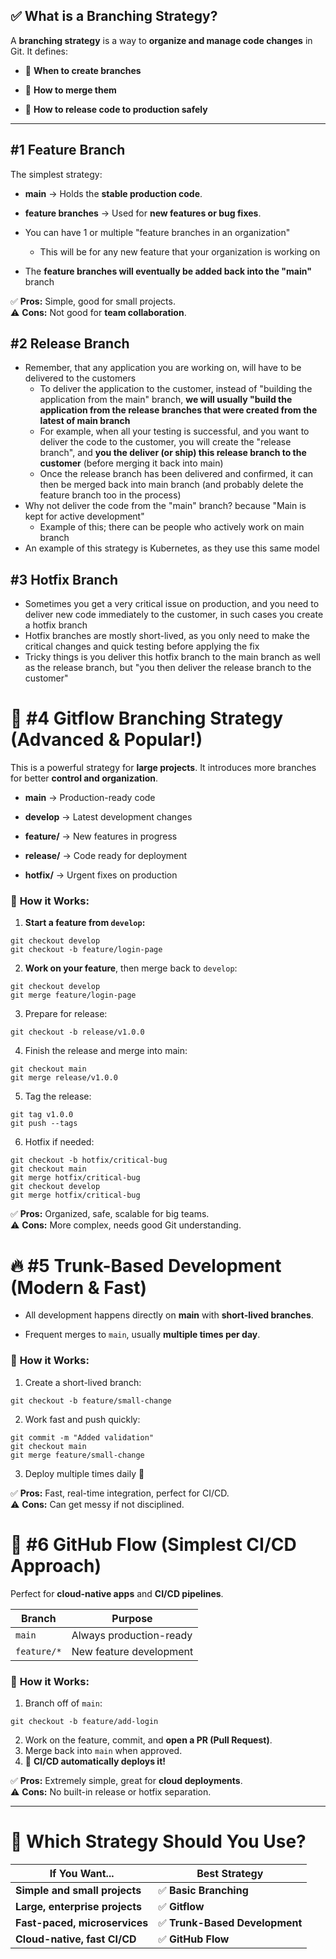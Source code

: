 
## **✅ What is a Branching Strategy?**

A **branching strategy** is a way to **organize and manage code changes** in Git. It defines:

- 📂 **When to create branches**
    
- 🔄 **How to merge them**
    
- 🚀 **How to release code to production safely**

---

## **#1 Feature Branch**

The simplest strategy:

- **main** → Holds the **stable production code**.    
- **feature branches** → Used for **new features or bug fixes**.

- You can have 1 or multiple "feature branches in an organization"
	- This will be for any new feature that your organization is working on
- The **feature branches will eventually be added back into the "main"** branch

✅ **Pros:** Simple, good for small projects.  
⚠️ **Cons:** Not good for **team collaboration**.


## **#2 Release Branch**

- Remember, that any application you are working on, will have to be delivered to the customers
	- To deliver the application to the customer, instead of "building the application from the main" branch, **we will usually "build the application from the release branches that were created from the latest of main branch** 
	- For example, when all your testing is successful, and you want to deliver the code to the customer, you will create the "release branch", and **you the deliver (or ship) this release branch to the customer** (before merging it back into main)
	- Once the release branch has been delivered and confirmed, it can then be merged back into main branch (and probably delete the feature branch too in the process)
- Why not deliver the code from the "main" branch? because "Main is kept for active development"
	- Example of this; there can be people who actively work on main branch
- An example of this strategy is Kubernetes, as they use this same model


## **#3 Hotfix Branch**

- Sometimes you get a very critical issue on production, and you need to deliver new code immediately to the customer, in such cases you create a hotfix branch
- Hotfix branches are mostly short-lived, as you only need to make the critical changes and quick testing before applying the fix
- Tricky things is you deliver this hotfix branch to the main branch as well as the release branch, but "you then deliver the release branch to the customer"


# 🌟 **#4 Gitflow Branching Strategy (Advanced & Popular!)**

This is a powerful strategy for **large projects**. It introduces more branches for better **control and organization**.

- **main** → Production-ready code
    
- **develop** → Latest development changes
    
- **feature/** → New features in progress
    
- **release/** → Code ready for deployment
    
- **hotfix/** → Urgent fixes on production

### 🔹 **How it Works:**

1. **Start a feature from `develop`:** 
```
git checkout develop
git checkout -b feature/login-page
```

2. **Work on your feature**, then merge back to `develop`:
```
git checkout develop
git merge feature/login-page
```

3. Prepare for release:
```
git checkout -b release/v1.0.0
```

4. Finish the release and merge into main:
```
git checkout main
git merge release/v1.0.0
```

5. Tag the release:
```
git tag v1.0.0
git push --tags
```

6. Hotfix if needed:
```
git checkout -b hotfix/critical-bug
git checkout main
git merge hotfix/critical-bug
git checkout develop
git merge hotfix/critical-bug
```

✅ **Pros:** Organized, safe, scalable for big teams.  
⚠️ **Cons:** More complex, needs good Git understanding.


# 🔥 **#5 Trunk-Based Development (Modern & Fast)**

- All development happens directly on **main** with **short-lived branches**.
    
- Frequent merges to `main`, usually **multiple times per day**.

### 🔹 **How it Works:**

1. Create a short-lived branch:
```
git checkout -b feature/small-change
```

2. Work fast and push quickly:
```
git commit -m "Added validation"
git checkout main
git merge feature/small-change
```

3. Deploy multiple times daily 🚀

✅ **Pros:** Fast, real-time integration, perfect for CI/CD.  
⚠️ **Cons:** Can get messy if not disciplined.


# 🔄 **#6 GitHub Flow (Simplest CI/CD Approach)**

Perfect for **cloud-native apps** and **CI/CD pipelines**.

|**Branch**|**Purpose**|
|---|---|
|`main`|Always production-ready|
|`feature/*`|New feature development|
### 🔹 **How it Works:**

1. Branch off of `main`:
```
git checkout -b feature/add-login
```

2. Work on the feature, commit, and **open a PR (Pull Request)**.
3. Merge back into `main` when approved.
4. 🚀 **CI/CD automatically deploys it!** 

✅ **Pros:** Extremely simple, great for **cloud deployments**.  
⚠️ **Cons:** No built-in release or hotfix separation.

---

# 🎯 **Which Strategy Should You Use?**

|**If You Want...**|**Best Strategy**|
|---|---|
|**Simple and small projects**|✅ **Basic Branching**|
|**Large, enterprise projects**|✅ **Gitflow**|
|**Fast-paced, microservices**|✅ **Trunk-Based Development**|
|**Cloud-native, fast CI/CD**|✅ **GitHub Flow**|

